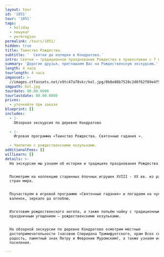 ```yaml
---
layout: tour
id: '1051'
tour: '1051'
tags:
  - holiday
  - newyear
  - permregion
permalink: /tours/1051/
hidden: true
title: Таинство Рождества.
subtitle: '  Святки да колядки в Кондратово.'
intro: Святки – традиционное празднование Рождества в православии с 7 по 17 января.
summary: 'Дорогие друзья, приглашаем Вас на Рождественскую экскурсию.'
length: 4 часа
tourlength: 4 часа
imgasset: >-
  //images.ctfassets.net/x9tc47a70skr/kol.jpg/0b8e88b7528c2d0f62f89e4f5d92f4f0/kol.jpg
imgpath: kol.jpg
tourdate: 00.00.0000
tourlastdate: 00.00.0000
prices:
  - уточняйте при заказе
blueprint: []
includes:
  - |-
    Обзорная экскурсия по деревне Кондратово
     
  - |-
    Игровая программа «Таинство Рождества. Святочные гадания ».
     
  - Чаепитие с рождественскими козульками.
additionalFees: []
willLearn: []
details: >-
  На экскурсии мы узнаем об истории и традициях празднования Рождества.


  Посмотрим на коллекцию старинных ёлочных игрушек ХVIII - ХХ вв. из разных
  стран мира.


  Поучаствуем в игровой программе «Святочные гадания» и погадаем на чугунок да
  валенок, зеркало да оглоблю.


  Изготовим рождественского ангела, а также попьём чайку с традиционным
  праздничным угощением – рождественскими козульками.


  На обзорной экскурсии по деревне Кондратово осмотрим местные
  достопримечательности (часовню Спиридона Тримифунтского, храм Всех скорбящих
  радость, памятный знак Петру и Февронии Муромским), а также узнаем историю
  поселения.

---
```

